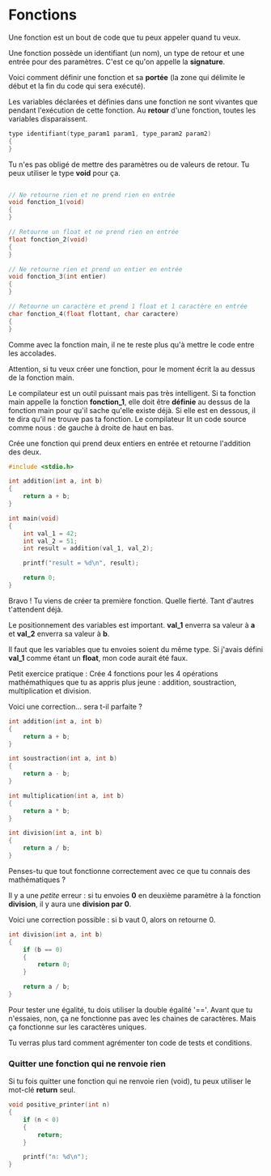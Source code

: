 # Fonctions

Une fonction est un bout de code que tu peux appeler quand tu veux.

Une fonction possède un identifiant (un nom), un type de retour et une entrée
pour des paramètres. C'est ce qu'on appelle la **signature**.

Voici comment définir une fonction et sa **portée** (la zone qui délimite le
début et la fin du code qui sera exécuté).

Les variables déclarées et définies dans une fonction ne sont vivantes que
pendant l'exécution de cette fonction. Au **retour** d'une fonction, toutes les
variables disparaissent.

```c
type identifiant(type_param1 param1, type_param2 param2)
{
}
```

Tu n'es pas obligé de mettre des paramètres ou de valeurs de retour. Tu peux
utiliser le type **void** pour ça.

```c

// Ne retourne rien et ne prend rien en entrée
void fonction_1(void)
{
}

// Retourne un float et ne prend rien en entrée
float fonction_2(void)
{
}

// Ne retourne rien et prend un entier en entrée
void fonction_3(int entier)
{
}

// Retourne un caractère et prend 1 float et 1 caractère en entrée
char fonction_4(float flottant, char caractere)
{
}
```

Comme avec la fonction main, il ne te reste plus qu'à mettre le code entre les
accolades.

Attention, si tu veux créer une fonction, pour le moment écrit la au dessus de
la fonction main.

Le compilateur est un outil puissant mais pas très intelligent. Si ta fonction
main appelle la fonction **fonction_1**, elle doit être **définie** au dessus de
la fonction main pour qu'il sache qu'elle existe déjà. Si elle est en dessous,
il te dira qu'il ne trouve pas ta fonction. Le compilateur lit un code source
comme nous : de gauche à droite de haut en bas.

Crée une fonction qui prend deux entiers en entrée et retourne l'addition des
deux.

```c
#include <stdio.h>

int addition(int a, int b)
{
    return a + b;
}

int main(void)
{
    int val_1 = 42;
    int val_2 = 51;
    int result = addition(val_1, val_2);

    printf("result = %d\n", result);

    return 0;
}
```

Bravo ! Tu viens de créer ta première fonction. Quelle fierté. Tant d'autres
t'attendent déjà.

Le positionnement des variables est important. **val_1** enverra sa valeur à
**a** et **val_2** enverra sa valeur à **b**.

Il faut que les variables que tu envoies soient du même type. Si j'avais défini
**val_1** comme étant un **float**, mon code aurait été faux.


Petit exercice pratique : Crée 4 fonctions pour les 4 opérations mathémathiques
que tu as appris plus jeune : addition, soustraction, multiplication et
division.

Voici une correction... sera t-il parfaite ?

```c
int addition(int a, int b)
{
    return a + b;
}

int soustraction(int a, int b)
{
    return a - b;
}

int multiplication(int a, int b)
{
    return a * b;
}

int division(int a, int b)
{
    return a / b;
}
```

Penses-tu que tout fonctionne correctement avec ce que tu connais des
mathématiques ?

Il y a une *petite* erreur : si tu envoies **0** en deuxième paramètre à la
fonction **division**, il y aura une **division par 0**.

Voici une correction possible : si b vaut 0, alors on retourne 0.

```c
int division(int a, int b)
{
    if (b == 0)
    {
        return 0;
    }

    return a / b;
}
```

Pour tester une égalité, tu dois utiliser la double égalité '=='. Avant que tu
n'essaies, non, ça ne fonctionne pas avec les chaines de caractères. Mais ça
fonctionne sur les caractères uniques.

Tu verras plus tard comment agrémenter ton code de tests et conditions.

### Quitter une fonction qui ne renvoie rien

Si tu fois quitter une fonction qui ne renvoie rien (void), tu peux utiliser le
mot-clé **return** seul.

```c
void positive_printer(int n)
{
    if (n < 0)
    {
        return;
    }

    printf("n: %d\n");
}
```
